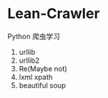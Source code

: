 # Lean-Crawler
Python 爬虫学习

1. urllib
2. urllib2
3. Re(Maybe not)
4. lxml xpath
5. beautiful soup

 
